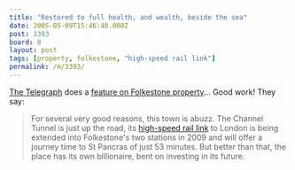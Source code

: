 ```yaml
---
title: "Restored to full health, and wealth, beside the sea"
date: 2005-05-09T15:46:40.000Z
post: 3393
board: 8
layout: post
tags: [property, folkestone, "high-speed rail link"]
permalink: /m/3393/
---
```

<a href="http://www.telegraph.co.uk">The Telegraph</a> does a <a href="http://www.telegraph.co.uk/property/main.jhtml?xml=/property/2005/05/07/pkent07.xml&sSheet=/property/2005/05/07/ixpmain12.html">feature on Folkestone property</a>... Good work! They say:

<blockquote>For several very good reasons, this town is abuzz. The Channel Tunnel is just up the road, its <a href="/wiki/high-speed+rail+link">high-speed rail link</a> to London is being extended into Folkestone's two stations in 2009 and will offer a journey time to St Pancras of just 53 minutes. But better than that, the place has its own billionaire, bent on investing in its future.</blockquote>
